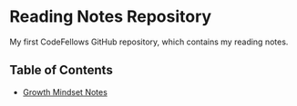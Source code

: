 # Reading Notes Repository

My first CodeFellows GitHub repository, which contains my reading notes.

## Table of Contents

- [Growth Mindset Notes](/growth-mindset-notes-lab01b)
